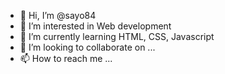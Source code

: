 - 👋 Hi, I’m @sayo84
- 👀 I’m interested in Web development
- 🌱 I’m currently learning HTML, CSS, Javascript
- 💞️ I’m looking to collaborate on ...
- 📫 How to reach me ...

<!---
sayo84/sayo84 is a ✨ special ✨ repository because its `README.md` (this file) appears on your GitHub profile.
You can click the Preview link to take a look at your changes.
--->
